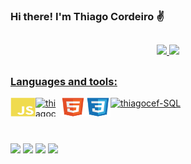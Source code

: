 ### Hi there! I'm Thiago Cordeiro ✌

##

<div align="center">
  <a href="https://github.com/thiagocef">
  <img height="150em" src="https://github-readme-stats.vercel.app/api?username=thiagocef&show_icons=true&theme=bear"include_all_commits=true&count_private=true"/>
  <img height="150em" src="https://github-readme-stats.vercel.app/api/top-langs/?username=thiagocef&layout=compact&langs_count=7&theme=bear"/>
</div>

##
### Languages and tools:

<div style="display: flex"><br>
  <img align="center" alt="thiagocef-Js" height="30" width="40" src="https://raw.githubusercontent.com/devicons/devicon/master/icons/javascript/javascript-plain.svg">
  <img align="center" alt="thiagocef-GIT" height="30" width="40" src="https://cdn.jsdelivr.net/gh/devicons/devicon/icons/git/git-original.svg" />
  <img align="center" alt="thiagocef-HTML" height="30" width="40" src="https://raw.githubusercontent.com/devicons/devicon/master/icons/html5/html5-original.svg">
  <img align="center" alt="thiagocef-CSS" height="30" width="40" src="https://raw.githubusercontent.com/devicons/devicon/master/icons/css3/css3-original.svg">
  <img align="center" alt="thiagocef-SQL" height="30" "width="40"  src="https://www.svgrepo.com/show/303229/microsoft-sql-server-logo.svg">
</div>

##

<div style="display: flex"><br> 
 
<a href="https://www.linkedin.com/in/thiago-cordeiro-46a22894" target="_blank"><img src="https://img.shields.io/badge/-LinkedIn-%230077B5?style=for-the-badge&logo=linkedin&logoColor=white" target="_blank"></a> <a href = "mailto:thicef@gmail.com"><img src="https://img.shields.io/badge/-Gmail-%23333?style=for-the-badge&logo=gmail&logoColor=white" target="_blank"></a>  <a href="https://twitter.com/Thiago_Cordeir0" target="_blank"><img src="https://img.shields.io/badge/Twitter-1DA1F2?style=for-the-badge&logo=twitter&logoColor=white" target="_blank"></a>  <a href="https://www.instagram.com/thiago_cordeir0" target="_blank"><img src="https://img.shields.io/badge/-Instagram-%23E4405F?style=for-the-badge&logo=instagram&logoColor=white" target="_blank"></a>
 
</div>

